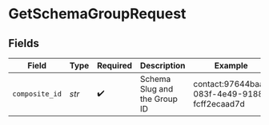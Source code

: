 # GetSchemaGroupRequest


## Fields

| Field                                        | Type                                         | Required                                     | Description                                  | Example                                      |
| -------------------------------------------- | -------------------------------------------- | -------------------------------------------- | -------------------------------------------- | -------------------------------------------- |
| `composite_id`                               | *str*                                        | :heavy_check_mark:                           | Schema Slug and the Group ID                 | contact:97644baa-083f-4e49-9188-fcff2ecaad7d |